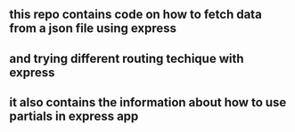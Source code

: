 ## this repo contains code on how to fetch data from a json file using express
## and trying different routing techique with express
## it also contains the information about how to use partials in express app

